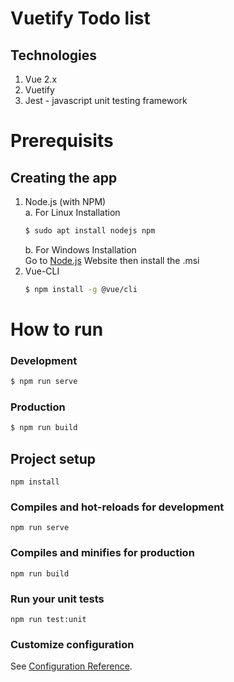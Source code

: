 # Vuetify Todo list
## Technologies
1. Vue 2.x
2. Vuetify
3. Jest - javascript unit testing framework

# Prerequisits
## Creating the app
1.  Node.js (with NPM)   
    a. For Linux Installation
    ```bash
    $ sudo apt install nodejs npm
    ```
    b. For Windows Installation   
    Go to [Node.js](https://nodejs.org/en/) Website then install the .msi
2.  Vue-CLI
    ```bash
    $ npm install -g @vue/cli
    ```
# How to run
### Development
```bash
$ npm run serve
```
### Production
```bash
$ npm run build
```
## Project setup
```
npm install
```

### Compiles and hot-reloads for development
```
npm run serve
```

### Compiles and minifies for production
```
npm run build
```

### Run your unit tests
```
npm run test:unit
```

### Customize configuration
See [Configuration Reference](https://cli.vuejs.org/config/).
